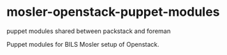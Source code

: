 mosler-openstack-puppet-modules
===============================

puppet modules shared between packstack and foreman

Puppet modules for BILS Mosler setup of Openstack. 
